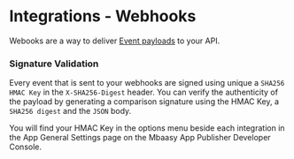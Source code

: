 # Integrations - Webhooks

Webooks are a way to deliver [Event payloads](/integrations/event_payloads) to your API.

### Signature Validation

Every event that is sent to your webhooks are signed using unique a `SHA256 HMAC Key` in the `X-SHA256-Digest` header. You can verify the authenticity of the payload by generating a comparison signature using the HMAC Key, a `SHA256 digest` and the `JSON` body.

You will find your HMAC Key in the options menu beside each integration in the App General Settings page on the Mbaasy App Publisher Developer Console.
